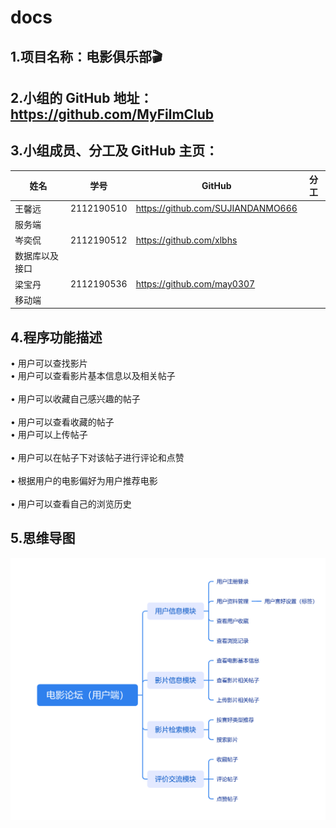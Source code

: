 # docs
## 1.项目名称：电影俱乐部🎬
## 2.小组的 GitHub 地址：https://github.com/MyFilmClub
## 3.小组成员、分工及 GitHub 主页：
姓名|	学号	| GitHub	| 分工
-|-|-|-
王馨远|	2112190510|	https://github.com/SUJIANDANMO666|
服务端|
岑奕侃|	2112190512|	https://github.com/xlbhs|
数据库以及接口|
梁宝丹|	2112190536|	https://github.com/may0307|
移动端|

## 4.程序功能描述
•	用户可以查找影片<br> 
•	用户可以查看影片基本信息以及相关帖子<br>                                    
•	用户可以收藏自己感兴趣的帖子<br>                         
•	用户可以查看收藏的帖子<br>
•	用户可以上传帖子<br>                               
•	用户可以在帖子下对该帖子进行评论和点赞<br>                
•	根据用户的电影偏好为用户推荐电影<br>                                            
•	用户可以查看自己的浏览历史<br>                                                
## 5.思维导图
![avatar](https://github.com/MyFilmClub/docs/blob/main/MindMap.png)
